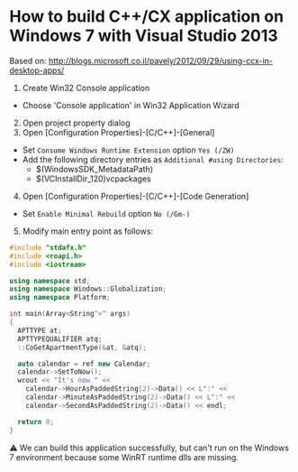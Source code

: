 # How to build C++/CX application on Windows 7 with Visual Studio 2013

Based on: http://blogs.microsoft.co.il/pavely/2012/09/29/using-ccx-in-desktop-apps/

1. Create Win32 Console application
  * Choose 'Console application' in Win32 Application Wizard
2. Open project property dialog
3. Open [Configuration Properties]-[C/C++]-[General]
  * Set `Consume Windows Runtime Extension` option `Yes (/ZW)`
  * Add the following directory entries as `Additional #using Directories`:
    * $(WindowsSDK_MetadataPath)
    * $(VCInstallDir_120)vcpackages
4. Open [Configuration Properties]-[C/C++]-[Code Generation]
  * Set `Enable Minimal Rebuild` option `No (/Gm-)`
5. Modify main entry point as follows:

```cpp
#include "stdafx.h"
#include <roapi.h>
#include <iostream>

using namespace std;
using namespace Windows::Globalization;
using namespace Platform;

int main(Array<String^>^ args)
{
  APTTYPE at;
  APTTYPEQUALIFIER atq;
  ::CoGetApartmentType(&at, &atq);

  auto calendar = ref new Calendar;
  calendar->SetToNow();
  wcout << "It's now " <<
    calendar->HourAsPaddedString(2)->Data() << L":" <<
    calendar->MinuteAsPaddedString(2)->Data() << L":" <<
    calendar->SecondAsPaddedString(2)->Data() << endl;

  return 0;
}
```

:warning: We can build this application successfully, but can't run on the Windows 7 environment because some WinRT runtime dlls are missing.
